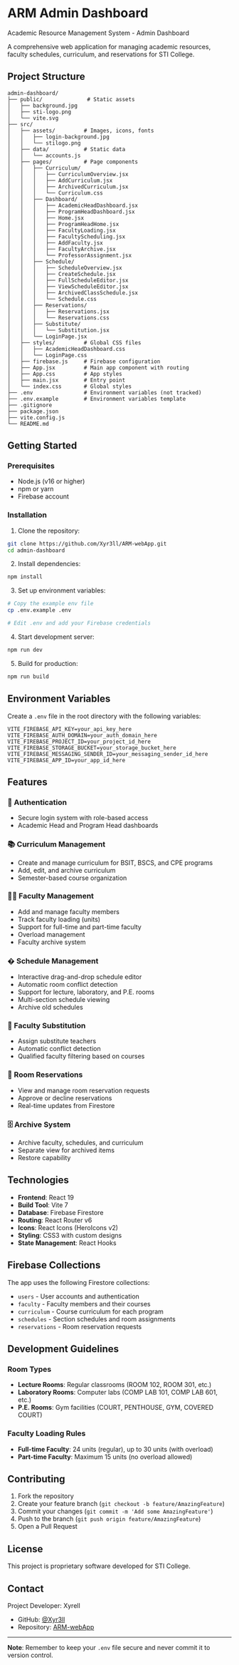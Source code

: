 # ARM Admin Dashboard

Academic Resource Management System - Admin Dashboard

A comprehensive web application for managing academic resources, faculty schedules, curriculum, and reservations for STI College.

## Project Structure

```
admin-dashboard/
├── public/              # Static assets
│   ├── background.jpg
│   ├── sti-logo.png
│   └── vite.svg
├── src/
│   ├── assets/         # Images, icons, fonts
│   │   ├── login-background.jpg
│   │   └── stilogo.png
│   ├── data/           # Static data
│   │   └── accounts.js
│   ├── pages/          # Page components
│   │   ├── Curriculum/
│   │   │   ├── CurriculumOverview.jsx
│   │   │   ├── AddCurriculum.jsx
│   │   │   ├── ArchivedCurriculum.jsx
│   │   │   └── Curriculum.css
│   │   ├── Dashboard/
│   │   │   ├── AcademicHeadDashboard.jsx
│   │   │   ├── ProgramHeadDashboard.jsx
│   │   │   ├── Home.jsx
│   │   │   ├── ProgramHeadHome.jsx
│   │   │   ├── FacultyLoading.jsx
│   │   │   ├── FacultyScheduling.jsx
│   │   │   ├── AddFaculty.jsx
│   │   │   ├── FacultyArchive.jsx
│   │   │   └── ProfessorAssignment.jsx
│   │   ├── Schedule/
│   │   │   ├── ScheduleOverview.jsx
│   │   │   ├── CreateSchedule.jsx
│   │   │   ├── FullScheduleEditor.jsx
│   │   │   ├── ViewScheduleEditor.jsx
│   │   │   ├── ArchivedClassSchedule.jsx
│   │   │   └── Schedule.css
│   │   ├── Reservations/
│   │   │   ├── Reservations.jsx
│   │   │   └── Reservations.css
│   │   ├── Substitute/
│   │   │   └── Substitution.jsx
│   │   └── LoginPage.jsx
│   ├── styles/         # Global CSS files
│   │   ├── AcademicHeadDashboard.css
│   │   └── LoginPage.css
│   ├── firebase.js     # Firebase configuration
│   ├── App.jsx         # Main app component with routing
│   ├── App.css         # App styles
│   ├── main.jsx        # Entry point
│   └── index.css       # Global styles
├── .env                # Environment variables (not tracked)
├── .env.example        # Environment variables template
├── .gitignore
├── package.json
├── vite.config.js
└── README.md
```

## Getting Started

### Prerequisites
- Node.js (v16 or higher)
- npm or yarn
- Firebase account

### Installation

1. Clone the repository:
```bash
git clone https://github.com/Xyr3ll/ARM-webApp.git
cd admin-dashboard
```

2. Install dependencies:
```bash
npm install
```

3. Set up environment variables:
```bash
# Copy the example env file
cp .env.example .env

# Edit .env and add your Firebase credentials
```

4. Start development server:
```bash
npm run dev
```

5. Build for production:
```bash
npm run build
```

## Environment Variables

Create a `.env` file in the root directory with the following variables:

```env
VITE_FIREBASE_API_KEY=your_api_key_here
VITE_FIREBASE_AUTH_DOMAIN=your_auth_domain_here
VITE_FIREBASE_PROJECT_ID=your_project_id_here
VITE_FIREBASE_STORAGE_BUCKET=your_storage_bucket_here
VITE_FIREBASE_MESSAGING_SENDER_ID=your_messaging_sender_id_here
VITE_FIREBASE_APP_ID=your_app_id_here
```

## Features

### 🔐 Authentication
- Secure login system with role-based access
- Academic Head and Program Head dashboards

### 📚 Curriculum Management
- Create and manage curriculum for BSIT, BSCS, and CPE programs
- Add, edit, and archive curriculum
- Semester-based course organization

### 👨‍🏫 Faculty Management
- Add and manage faculty members
- Track faculty loading (units)
- Support for full-time and part-time faculty
- Overload management
- Faculty archive system

### � Schedule Management
- Interactive drag-and-drop schedule editor
- Automatic room conflict detection
- Support for lecture, laboratory, and P.E. rooms
- Multi-section schedule viewing
- Archive old schedules

### 🔄 Faculty Substitution
- Assign substitute teachers
- Automatic conflict detection
- Qualified faculty filtering based on courses

### 📝 Room Reservations
- View and manage room reservation requests
- Approve or decline reservations
- Real-time updates from Firestore

### 🗄️ Archive System
- Archive faculty, schedules, and curriculum
- Separate view for archived items
- Restore capability

## Technologies

- **Frontend**: React 19
- **Build Tool**: Vite 7
- **Database**: Firebase Firestore
- **Routing**: React Router v6
- **Icons**: React Icons (HeroIcons v2)
- **Styling**: CSS3 with custom designs
- **State Management**: React Hooks

## Firebase Collections

The app uses the following Firestore collections:
- `users` - User accounts and authentication
- `faculty` - Faculty members and their courses
- `curriculum` - Course curriculum for each program
- `schedules` - Section schedules and room assignments
- `reservations` - Room reservation requests

## Development Guidelines

### Room Types
- **Lecture Rooms**: Regular classrooms (ROOM 102, ROOM 301, etc.)
- **Laboratory Rooms**: Computer labs (COMP LAB 101, COMP LAB 601, etc.)
- **P.E. Rooms**: Gym facilities (COURT, PENTHOUSE, GYM, COVERED COURT)

### Faculty Loading Rules
- **Full-time Faculty**: 24 units (regular), up to 30 units (with overload)
- **Part-time Faculty**: Maximum 15 units (no overload allowed)

## Contributing

1. Fork the repository
2. Create your feature branch (`git checkout -b feature/AmazingFeature`)
3. Commit your changes (`git commit -m 'Add some AmazingFeature'`)
4. Push to the branch (`git push origin feature/AmazingFeature`)
5. Open a Pull Request

## License

This project is proprietary software developed for STI College.

## Contact

Project Developer: Xyrell
- GitHub: [@Xyr3ll](https://github.com/Xyr3ll)
- Repository: [ARM-webApp](https://github.com/Xyr3ll/ARM-webApp)

---

**Note**: Remember to keep your `.env` file secure and never commit it to version control.
